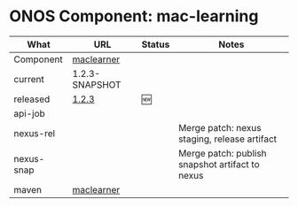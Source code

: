 ONOS Component: mac-learning
============================

| What | URL | Status | Notes |
| ---- | --- | ------ | ----- |
| Component  | [maclearner](https://gerrit.opencord.org/plugins/gitiles/maclearner) | | |
| current    | 1.2.3-SNAPSHOT | | |    
| released   | [1.2.3](https://mvnrepository.com/artifact/org.opencord/maclearner) | :new: | |
| api-job    | | | |
| nexus-rel  |  | | Merge patch: nexus staging, release artifact |
| nexus-snap | | | Merge patch: publish snapshot artifact to nexus |
| maven | [maclearner](https://mvnrepository.com/artifact/org.opencord/maclearner) | | | Release staged on nexus, publishing to mvc |
